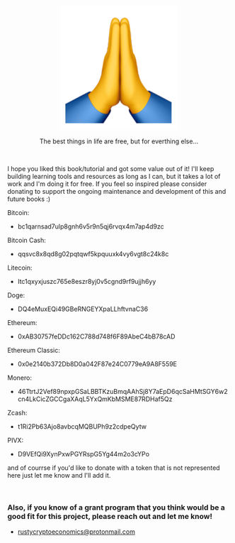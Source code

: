 <p align="center">
    <img src="donations.png" alt="Thank You">  
</p>
<p align="center">
  The best things in life are free, but for everthing else...
</p>

<br>

<p>
  I hope you liked this book/tutorial and got some value out of it! I'll keep building learning tools and resources as long as I can, but it takes a lot of work and I'm doing it for free. If you feel so inspired please consider donating to support the ongoing maintenance and development of this and future books :)
</p>

Bitcoin:
- bc1qarnsad7ulp8gnh6v5r9n5qj6rvqx4m7ap4d9zc

Bitcoin Cash:
- qqsvc8x8qd8g02pqtqwf5kpquuxk4vy6vgt8c24k8c

Litecoin:
- ltc1qxyxjuszc765e8eszr8yj0v5cgnd9rf9ujjh6yy

Doge:
- DQ4eMuxEQi49GBeRNGEYXpaLLhftvnaC36

Ethereum:
- 0xAB30757feDDc162C788d748f6F89AbeC4bB78cAD

Ethereum Classic:
- 0x0e2140b372Db8D0a042F87e24C0779eA9A8F559E

Monero: 
- 46TtrtJ2Vef89npxpGSaLBBTKzuBmqAAhSj8Y7aEpD6qcSaHMtSGY6w2cn4LkCicZGCCgaXAqL5YxQmKbMSME87RDHaf5Qz

Zcash:
- t1Ri2Pb63Ajo8avbcqMQBUPh9z2cdpeQytw

PIVX:
- D9VEfQi9XynPxwPGYRspG5Yg44m2o3cYPo

and of courrse if you'd like to donate with a token that is not represented here just let me know and I'll add it. 

<br>

### Also, if you know of a grant program that you think would be a good fit for this project, please reach out and let me know!
- rustycryptoeconomics@protonmail.com
